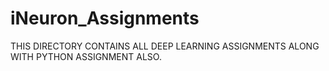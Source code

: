 # iNeuron_Assignments
THIS DIRECTORY CONTAINS ALL DEEP LEARNING ASSIGNMENTS ALONG WITH PYTHON ASSIGNMENT ALSO.
